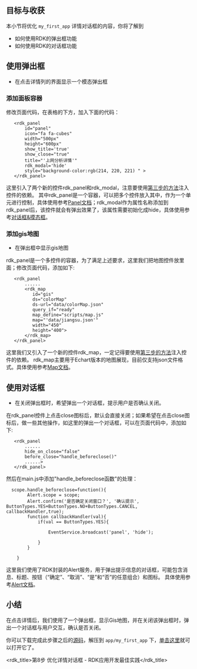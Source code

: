 ## 目标与收获

本小节将优化 `my_first_app` 详情对话框的内容，你将了解到

- 如何使用RDK的弹出框功能
- 如何使用RDK的对话框功能


## 使用弹出框
- 在点击详情列的界面显示一个模态弹出框

### 添加面板容器
修改页面代码，在表格的下方，加入下面的代码：
~~~
   <rdk_panel 
       id="panel"  
       icon="fa fa-cubes" 
       width="500px" 
       height="600px" 
       show_title='true' 
       show_close="true" 
       title="'上网分析详情'" 
       rdk_modal='hide' 
       style="background-color:rgb(214, 220, 221) " >
   </rdk_panel>
~~~
这里引入了两个新的控件rdk_panel和rdk_modal，注意要使用[第三步的方法](03_use_first_control.md#dep-inject)注入控件的依赖。
其中rdk_panel是一个容器，可以把多个控件放入其中，作为一个单元进行控制，具体使用参考[Panel文档](/doc/client/containers/panel/rdk_panel.md)；rdk_modal作为属性名称添加到rdk_panel后，该控件就会有弹出效果了，该属性需要初始化成hide，具体使用参考[对话框&摸态框](/doc/client/common/modal/rdk_modal.md)。

### 添加gis地图
- 在弹出框中显示gis地图

rdk_panel是一个多控件的容器，为了满足上述要求，这里我们把地图控件放里面；修改页面代码，添加如下:
~~~
   <rdk_panel 
       ......
       <rdk_map 
          id="gis"  
          ds="colorMap"  
          ds-url="data/colorMap.json"  
          query_if="ready" 
          map_define="scripts/map.js" 
          map="'data/jiangsu.json'" 
          width="450" 
          height="400">
       </rdk_map>
   </rdk_panel>
~~~
这里我们又引入了一个新的控件rdk_map，一定记得要使用[第三步的方法](03_use_first_control.md#dep-inject)注入控件的依赖。
rdk_map主要用于Echart版本的地图展现，目前仅支持json文件格式。具体使用参考[Map文档](/doc/client/controls/map/map.md)。


## 使用对话框
- 在关闭弹出框时，希望弹出一个对话框，提示用户是否确认关闭。

在rdk_panel控件上点击close图标后，默认会直接关闭；如果希望在点击close图标后，做一些其他操作，如这里的弹出一个对话框，可以在页面代码中，添加如下:
~~~
   <rdk_panel 
       ...... 
       hide_on_close="false" 
       before_close="handle_beforeclose()"
       ......>
   </rdk_panel>
~~~

然后在main.js中添加"handle_beforeclose函数"的处理：
~~~
  scope.handle_beforeclose=function(){
		Alert.scope = scope;
		Alert.confirm('是否确定关闭窗口？', '确认提示', ButtonTypes.YES+ButtonTypes.NO+ButtonTypes.CANCEL, callbackHandler,true);
        function callbackHandler(val){
	        if(val == ButtonTypes.YES){
	               
	        	EventService.broadcast('panel', 'hide'); 
	                
	        }     
        }
        	    
	}
~~~
这里我们使用了RDK封装的Alert服务，用于弹出提示信息的对话框，可能包含消息、标题、按钮（“确定”、“取消”、“是”和“否”的任意组合）和图标。
具体使用参考[Alert文档](/doc/client/common/alert/alert.md)。


## 小结
在点击详情后，我们使用了一个弹出框，显示Gis地图，并在关闭该弹出框时，弹出一个对话框与用户交互，确认是否关闭。

你可以下载完成此步骤之后的[源码](09_detail_dialog.zip)，解压到 `app/my_first_app` 下，[单击这里](/rdk/app/my_first_app/web/index.html)就可以打开它了。


<rdk_title>第8步 优化详情对话框 - RDK应用开发最佳实践</rdk_title>